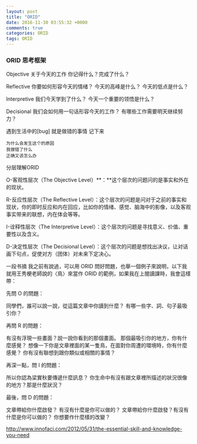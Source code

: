```yaml
---
layout: post
title: "ORID"
date: 2016-11-30 03:55:32 +0000
comments: true
categories: ORID
tags: ORID
---
```


### ORID 思考框架

Objective
关于今天的工作 你记得什么？完成了什么？

Reflective
你要如何形容今天的情绪？
今天的高峰是什么？
今天的低点是什么？

Interpretive
我们今天学到了什么？
今天一个重要的领悟是什么？

Decisional
我们会如何用一句话形容今天的工作？
有哪些工作需要明天继续努力？

遇到生活中的[bug] 就是做错的事情 记下来

    为什么会发生这个的原因
    我做错了什么
    正确又该怎么办
<!-- more -->
分层理解ORID

O-客观性层次（The Objective Level）**：**这个层次的问题问的是事实和外在的现状。

R-反应性层次（The Reflective Level）：这个层次的问题是问对于之前的事实和现状，你的即时反应和内在回应，比如你的情绪、感觉、脑海中的影像，以及客观事实带来的联想，内在体会等等。

I-诠释性层次（The Interpretive Level）：这个层次的问题是寻找意义、价值、重要性以及含义。

D-决定性层次（The Decisional Level）：这个层次的问题是想找出决议，让对话画下句点，促使对方（团体）对未来下定决心。

一段书摘
我之前有說過，可以用 ORID 問好問題，也舉一個例子來說明，以下我就用王秀梗老師說的〈鳥〉來當作 ORID 的範例，如果我在上閱讀課時，我會這樣帶：

先問 O 的問題：

同學們，誰可以說一說，從這篇文章中你讀到什麼？
有哪一些字、詞、句子最吸引你？

再問 R 的問題：

有沒有浮現一些畫面？說一說你看到的那個畫面。
那個最吸引你的地方，你有什麼感覺？
想像一下你是文章裡面的某一隻鳥，在面對你周遭的環境時，你有什麼感覺？
你有沒有聯想到跟你類似或相關的事情？

再深一點，問 I 的問題：

所以你認為梁實秋要傳遞什麼訊息？
你生命中有沒有跟文章裡所描述的狀況很像的地方？那是什麼狀況？

最後，問 D 的問題：

文章帶給你什麼啟發？
有沒有什麼是你可以做的？
文章帶給你什麼啟發？有沒有什麼是你可以做的？
你想要作什麼樣的改變？

http://www.innofaci.com/2012/05/31/the-essential-skill-and-knowledge-you-need
